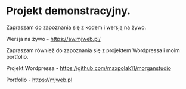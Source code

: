 # Projekt demonstracyjny.
Zapraszam do zapoznania się z kodem i wersją na żywo.

Wersja na żywo - https://aw.mjweb.pl/

Zapraszam również do zapoznania się z projektem Wordpressa i moim portfolio.

Projekt Wordpressa - https://github.com/maxpolak11/morganstudio

Portfolio - https://mjweb.pl
